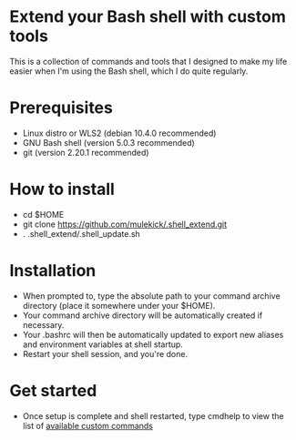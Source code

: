 # Extend your Bash shell with custom tools
This is a collection of commands and tools that I designed to make my life easier when I'm using the Bash shell, which I do quite regularly.

# Prerequisites
  - Linux distro or WLS2 (debian 10.4.0 recommended)
  - GNU Bash shell (version 5.0.3 recommended)
  - git (version 2.20.1 recommended)

# How to install
  - cd $HOME
  - git clone https://github.com/mulekick/.shell_extend.git
  - . .shell_extend/.shell_update.sh

# Installation
  - When prompted to, type the absolute path to your command archive directory (place it somewhere under your $HOME).
  - Your command archive directory will be automatically created if necessary.
  - Your .bashrc will then be automatically updated to export new aliases and environment variables at shell startup.
  - Restart your shell session, and you're done.

# Get started
  - Once setup is complete and shell restarted, type cmdhelp to view the list of [available custom commands](./.scripts/README.md)